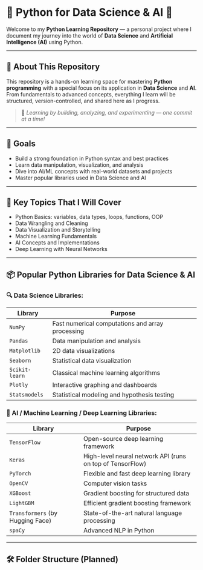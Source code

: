 # 🐍 Python for Data Science & AI 🚀

Welcome to my **Python Learning Repository** — a personal project where I document my journey into the world of **Data Science** and **Artificial Intelligence (AI)** using Python.

---

## 📘 About This Repository

This repository is a hands-on learning space for mastering **Python programming** with a special focus on its application in **Data Science** and **AI**. From fundamentals to advanced concepts, everything I learn will be structured, version-controlled, and shared here as I progress.

> 📌 *Learning by building, analyzing, and experimenting — one commit at a time!*

---

## 🎯 Goals

- Build a strong foundation in Python syntax and best practices
- Learn data manipulation, visualization, and analysis
- Dive into AI/ML concepts with real-world datasets and projects
- Master popular libraries used in Data Science and AI

---

## 🧠 Key Topics That I Will Cover

- Python Basics: variables, data types, loops, functions, OOP
- Data Wrangling and Cleaning
- Data Visualization and Storytelling
- Machine Learning Fundamentals
- AI Concepts and Implementations
- Deep Learning with Neural Networks

---

## 📦 Popular Python Libraries for Data Science & AI

### 🔍 Data Science Libraries:
| Library | Purpose |
|--------|---------|
| `NumPy` | Fast numerical computations and array processing |
| `Pandas` | Data manipulation and analysis |
| `Matplotlib` | 2D data visualizations |
| `Seaborn` | Statistical data visualization |
| `Scikit-learn` | Classical machine learning algorithms |
| `Plotly` | Interactive graphing and dashboards |
| `Statsmodels` | Statistical modeling and hypothesis testing |

### 🤖 AI / Machine Learning / Deep Learning Libraries:
| Library | Purpose |
|--------|---------|
| `TensorFlow` | Open-source deep learning framework |
| `Keras` | High-level neural network API (runs on top of TensorFlow) |
| `PyTorch` | Flexible and fast deep learning library |
| `OpenCV` | Computer vision tasks |
| `XGBoost` | Gradient boosting for structured data |
| `LightGBM` | Efficient gradient boosting framework |
| `Transformers` (by Hugging Face) | State-of-the-art natural language processing |
| `spaCy` | Advanced NLP in Python |

---

## 🛠️ Folder Structure (Planned)

